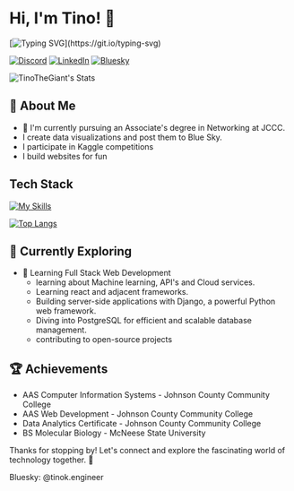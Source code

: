 # Hi, I'm Tino! 👋

[![Typing SVG](https://readme-typing-svg.demolab.com?font=Roboto&weight=600&pause=1000&color=00FF80&random=false&width=650&lines=I+am+a+Web+Development+and+Networking+Student%2C;Interested+in+Machine+Learning+and+Full-Stack+Development.)](https://git.io/typing-svg)



[![Discord](https://img.shields.io/badge/Discord-%237289DA.svg?logo=discord&logoColor=white)](https://discord.gg/britishtino) [![LinkedIn](https://custom-icon-badges.demolab.com/badge/LinkedIn-0A66C2?logo=linkedin-white&logoColor=fff)](https://www.linkedin.com/in/tino-kaseke/) [![Bluesky](https://img.shields.io/badge/Bluesky-0285FF?logo=bluesky&logoColor=fff)]((https://bsky.app/profile/tinok.engineer))




![TinoTheGiant's Stats](https://github-readme-stats.vercel.app/api?username=TinoTheGiant&theme=vue-dark&show_icons=true&hide_border=true&count_private=true)



## 🚀 About Me

- 🔭 I'm currently pursuing an Associate's degree in Networking at JCCC.
- I create data visualizations and post them to Blue Sky.
- I participate in Kaggle competitions
- I build websites for fun

## Tech Stack
[![My Skills](https://skillicons.dev/icons?i=js,html,css,python,cpp,php,django,fastapi,typescript,tailwind,mongodb,bash,bootstrap,github,postgres,vercel,svelte,threejs&perline=6)](https://skillicons.dev)

[![Top Langs](https://github-readme-stats.vercel.app/api/top-langs/?username=TinoTheGiant&hide_progress=true)](https://github.com/TinoTheGiant/github-readme-stats)

## 🌱 Currently Exploring

- 🚀 Learning Full Stack Web Development
  - learning about Machine learning, API's and Cloud services.
  - Learning react and adjacent frameworks.
  - Building server-side applications with Django, a powerful Python web framework.
  - Diving into PostgreSQL for efficient and scalable database management.
  - contributing to open-source projects

 ## 🏆 Achievements

- AAS Computer Information Systems - Johnson County Community College
- AAS Web Development - Johnson County Community College
- Data Analytics Certificate - Johnson County Community College
- BS Molecular Biology - McNeese State University

Thanks for stopping by! Let's connect and explore the fascinating world of technology together. 🚀

Bluesky: @tinok.engineer




